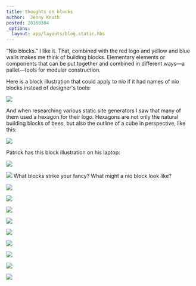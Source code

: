 ```yaml
---
title: thoughts on blocks
author:  Jenny Knuth
posted: 20160304
_options:
  layout: app/layouts/blog.static.hbs
---
```


“Nio blocks.” I like it. That, combined with the red logo and yellow and blue walls makes me think of building blocks. Elementary elements or components that can be put together and combined in different ways—a pallet—tools for modular construction.

Here is a block illustration that could apply to nio if it had names of nio blocks instead of designer's tools:

![](../assets/images/blocks/blocks.PNG)

And when researching various static site generators I saw that many of them used a hexagon for their logo. Hexagons are not only the natural building blocks of bees, but also the outline of a cube in perspective, like this:

![](../assets/images/blocks/hex_cube.gif)

Patrick has this block illustration on his laptop:

![](../assets/images/blocks/PLlaptop.JPG)

![](../assets/images/blocks/surprise_face.jpeg) What blocks strike your fancy? What might a nio block look like?


![](../assets/images/blocks/lego_blocks.jpeg)

![](../assets/images/blocks/art_blocks.jpeg)

![](../assets/images/blocks/block_head.jpg)

![](../assets/images/blocks/dog_block.jpeg)

![](../assets/images/blocks/minecraft_blocks.jpeg)

![](../assets/images/blocks/color_blocks.jpeg)

![](../assets/images/blocks/city_blocks.jpeg)

![](../assets/images/blocks/tree_blocks.jpeg)

![](../assets/images/blocks/wire_blocks.jpg)
